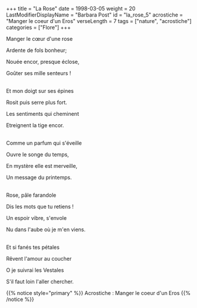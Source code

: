 +++
title = "La Rose"
date = 1998-03-05
weight = 20
LastModifierDisplayName = "Barbara Post"
id = "la_rose_5"
acrostiche = "Manger le coeur d'un Eros"
verseLength = 7
tags = ["nature", "acrostiche"]
categories = ["Flore"]
+++

Manger le cœur d'une rose

Ardente de fols bonheur;

Nouée encor, presque éclose,

Goûter ses mille senteurs !

 \
Et mon doigt sur ses épines

Rosit puis serre plus fort.

Les sentiments qui cheminent

Etreignent la tige encor.

 \
Comme un parfum qui s'éveille

Ouvre le songe du temps,

En mystère elle est merveille,

Un message du printemps.

 \
Rose, pâle farandole

Dis les mots que tu retiens !

Un espoir vibre, s'envole

Nu dans l'aube où je m'en viens.

 \
Et si fanés tes pétales

Rêvent l'amour au coucher

O je suivrai les Vestales

S'il faut loin l'aller chercher.

{{% notice style="primary" %}}
Acrostiche : Manger le coeur d'un Eros
{{% /notice %}}

